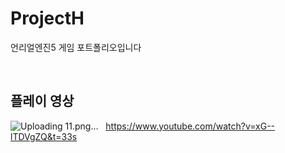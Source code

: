 # ProjectH

언리얼엔진5 게임 포트폴리오입니다


&nbsp;

## 플레이 영상
![Uploading 11.png…]()
&nbsp;
https://www.youtube.com/watch?v=xG--lTDVgZQ&t=33s
